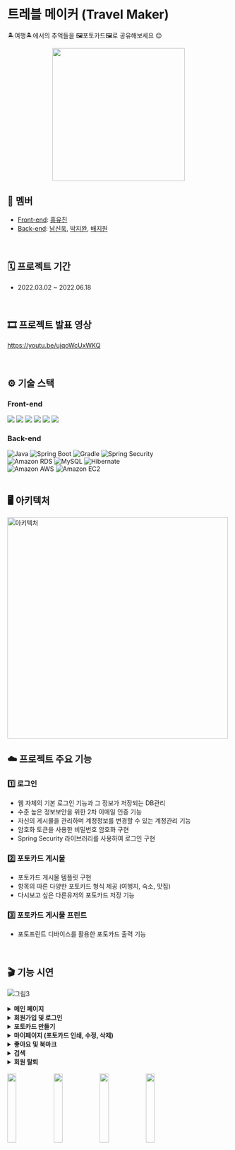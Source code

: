 # 트레블 메이커 (Travel Maker)
🏝️여행🏝️에서의 추억들을 🖼️포토카드🖼️로 공유해보세요 😊
<div align="center">
  <img width="300px" src="https://user-images.githubusercontent.com/74370531/210206289-4e4f6ef3-de18-4fd0-ae73-501b0bf62a45.png" />
</div>

## 👥 멤버

- [Front-end](https://github.com/travelmaker-sku/TM-Front): [홍유진](https://github.com/yujinyny)
- [Back-end](https://github.com/travelmaker-sku/TM-Back): [남신욱](https://github.com/tlsdnr1135), [박지완](https://github.com/Parkjiwan2), [배지원](https://github.com/Bae-Ji-Won)

<br />

## 🗓 프로젝트 기간
- 2022.03.02 ~ 2022.06.18

<br>

## 🎞 프로젝트 발표 영상
https://youtu.be/ujqoWcUxWKQ

<br>
  
## ⚙️ 기술 스택
  
### Front-end

<div>
  <img src="https://img.shields.io/badge/TypeScript-3178C6?style=for-the-badge&logo=TypeScript&logoColor=white"/>
  <img src="https://img.shields.io/badge/React-20232a?style=for-the-badge&logo=React&logoColor=61DAFB"/>
  <img src="https://img.shields.io/badge/React Router-CA4245?style=for-the-badge&logo=React Router&logoColor=white"/>
  <img src="https://img.shields.io/badge/Redux-764ABC?style=for-the-badge&logo=redux&logoColor=white"/>
  <img src="https://img.shields.io/badge/Styled Components-DB7093?style=for-the-badge&logo=Styled Components&logoColor=white"/>
  <img src="https://img.shields.io/badge/axios-5A29E4?style=for-the-badge&logo=axios&logoColor=white"/>
</div>

### Back-end

<div>
  <img alt="Java" src ="https://img.shields.io/badge/Java-007396.svg?&style=for-the-badge&logo=Java&logoColor=white"/>
  <img alt="Spring Boot" src ="https://img.shields.io/badge/Spring Boot-6DB33F.svg?&style=for-the-badge&logo=Spring Boot&logoColor=white"/>
  <img alt="Gradle" src ="https://img.shields.io/badge/Gradle-02303A.svg?&style=for-the-badge&logo=Gradle&logoColor=white"/>
  <img alt="Spring Security" src ="https://img.shields.io/badge/Spring Security-6DB33F.svg?&style=for-the-badge&logo=Spring Security&logoColor=white"/>
</div>
<div>
  <img alt="Amazon RDS" src="https://img.shields.io/badge/Amazon RDS-527FFF?style=for-the-badge&logo=Amazon RDS&logoColor=white"/>
  <img alt="MySQL" src ="https://img.shields.io/badge/MySQL-4479A1.svg?&style=for-the-badge&logo=MySQL&logoColor=white"/>
  <img alt="Hibernate" src ="https://img.shields.io/badge/Hibernate-59666C.svg?&style=for-the-badge&logo=Hibernate&logoColor=white"/>
</div>
<div>
  <img alt="Amazon AWS" src="https://img.shields.io/badge/Amazon AWS-232F3E?style=for-the-badge&logo=Amazon AWS&logoColor=white"/>
  <img alt="Amazon EC2" src="https://img.shields.io/badge/Amazon EC2-FF4F8B?style=for-the-badge&logo=Amazon EC2&logoColor=white"/>
</div>

<br />

## 🖥️ 아키텍처

<img width="500px" alt="아키텍처" src="https://user-images.githubusercontent.com/74370531/213071949-d4dd64a2-95ec-4f2a-8ce8-c58f84b69814.jpg">

<br />

## ☁️ 프로젝트 주요 기능 

### 1️⃣ 로그인
- 웹 자체의 기본 로그인 기능과 그 정보가 저장되는 DB관리
- 수준 높은 정보보안을 위한 2차 이메일 인증 기능
- 자신의 게시물을 관리하며 계정정보를 변경할 수 있는 계정관리 기능
- 암호화 토큰을 사용한 비밀번호 암호화 구현 
- Spring Security 라이브러리를 사용하여 로그인 구현

### 2️⃣ 포토카드 게시물
- 포토카드 게시물 템플릿 구현
- 항목의 따른 다양한 포토카드 형식 제공 (여행지, 숙소, 맛집)
- 다시보고 싶은 다른유저의 포토카드 저장 기능

### 3️⃣ 포토카드 게시물 프린트
- 포토프린트 디바이스를 활용한 포토카드 출력 기능

<br />

## 🎬 기능 시연

![그림3](https://user-images.githubusercontent.com/74370531/212478406-687bb49f-6cdb-4c22-a801-4f887fb6a458.png)

<details>
<summary><b>메인 페이지</b></summary>
<ul>
  <li>
    <div>전체 포토카드 목록 (인기, 최신, 가볼만한곳, 맛집, 숙소)</div>
    <img width="500px" src="https://user-images.githubusercontent.com/74370531/210299460-f4676ebc-cfe2-4050-8924-649b4b1e6ac6.gif" />
    <img width="500px" src="https://user-images.githubusercontent.com/74370531/210299290-e6587aa0-816b-40b1-b96a-8e5bdbf31d3d.gif" />
  </li>
  <li>
    <div>카테고리별 포토카드 목록 정렬 (최신순, 오래된순, 인기순)<div>
    <img width="500px" src="https://user-images.githubusercontent.com/74370531/210213638-09d42f54-3be6-4597-bdf2-2d9619dfc1ec.gif" />
  </li>
  <li>
    <div>카테코리별 포토카드 목록 페이지네이션<div>
    <img width="500px" src="https://user-images.githubusercontent.com/74370531/210213614-c42b4c43-eeb0-4b71-b483-b88aa48d7311.gif" />
  </li>
</ul>
</details>

<details>
<summary><b>회원가입 및 로그인</b></summary>
<ul>
  <li>
    <div>회원가입 (이메일 인증)</div>
    <img width="500px" src="https://user-images.githubusercontent.com/74370531/210214038-fb113979-61e4-4f69-932e-0770eea9f07a.gif" />
  </li>
  <li>
    <div>비밀번호 찾기</div>
    <img width="500px" src="https://user-images.githubusercontent.com/74370531/210214199-a2f2ac7d-a510-4658-ba97-9cc5f0577337.gif" />
  </li>
  <li>
    <div>로그인</div>
    <img width="500px" src="https://user-images.githubusercontent.com/74370531/210214064-06a1237b-aee9-4b0a-8af6-478fe5d0056c.gif" />
  </li>
</ul>
</details>

<details>
<summary><b>포토카드 만들기</b></summary>
<div>
<div><img width="500px" src="https://user-images.githubusercontent.com/74370531/210214426-2d15e6ad-8a4d-4b8c-b30b-86ddfc0a5c57.gif" /></div>
<div><img width="500px" src="https://user-images.githubusercontent.com/74370531/210214417-f43d7f9d-dd2b-4df1-b762-d331f890e256.gif" /></div>
</div>
</details>

<details>
<summary><b>마이페이지 (포토카드 인쇄, 수정, 삭제)</b></summary>
<ul>
  <li>
    <div>포토카드 인쇄</div>
    <img width="500px" src="https://user-images.githubusercontent.com/74370531/210214534-e8f19068-8e77-4be5-9c8d-7f2fafc3adec.gif" />
  </li>
  <li>
    <div>포토카드 수정</div>
    <img width="500px" src="https://user-images.githubusercontent.com/74370531/210214545-10c1e2be-42e2-4e9d-94fd-8bacaa0541a6.gif" />
  </li>
  <li>
    <div>포토카드 삭제</div>
    <img width="500px" src="https://user-images.githubusercontent.com/74370531/210214539-47ea63fb-2dbf-48ee-9385-e1610c9b6f1c.gif" />
  </li>
</ul>
</details>

<details>
<summary><b>좋아요 및 북마크</b></summary>
<div>
<img width="500px" src="https://user-images.githubusercontent.com/74370531/210214697-b3c8a9cf-778c-4bd5-be6f-167593e1edde.gif" />
</div>
</details>

<details>
<summary><b>검색</b></summary>
<div>
  <ul>
    <li>
    <div>실시간 검색</div>
    <img width="500px" src="https://user-images.githubusercontent.com/74370531/210214783-9612f045-eae1-4572-aaeb-7bb325f5978b.gif" />
  </li>
  <li>
    <div>각각 어디에서-제주, 무엇을-해수욕장 검색</div>
    <img width="500px" src="https://user-images.githubusercontent.com/74370531/210214766-01aa571c-3fb8-489b-b9c2-8f72844ea4d1.gif" />
  </li>
  <li>
    <div>어디에서-부산, 무엇을-해수욕장 검색</div>
    <img width="500px" src="https://user-images.githubusercontent.com/74370531/210214788-f0456905-b452-498c-a34a-3316c19a2583.gif" />
  </li>
</ul>
</details>

<details>
<summary><b>회원 탈퇴</b></summary>
<div>
<div><img width="500px" src="https://user-images.githubusercontent.com/74370531/210214945-4c3b4e73-f78d-47f6-ac26-2a8ffbbb600f.gif" /></div>
<div><img width="500px" src="https://user-images.githubusercontent.com/74370531/210214941-167f4be3-ca23-4148-ba11-d2a90855a023.gif" /></div>
</div>
</details>
  
<br/>
  
<div>
  <img width="20%" src="https://user-images.githubusercontent.com/74370531/210216375-e3bd3425-0b03-4fb8-ac08-1436570770d1.jpg" />
  <img width="20%" src="https://user-images.githubusercontent.com/74370531/210216382-fe3c1894-1be0-4aa7-b4e3-63936e3eb425.jpg" />
  <img width="20%" src="https://user-images.githubusercontent.com/74370531/210216386-83ae8100-b95a-4a60-a00e-b2a12536bacc.jpg" />
  <img width="20%" src="https://user-images.githubusercontent.com/74370531/210216389-cc64e8e7-6c3b-4d4e-a98a-3117210767bf.jpg" />
</div>
